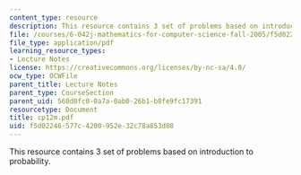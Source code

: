 ```yaml
---
content_type: resource
description: This resource contains 3 set of problems based on introduction to probability.
file: /courses/6-042j-mathematics-for-computer-science-fall-2005/f5d02246577c4200952e32c78a853d08_cp12m.pdf
file_type: application/pdf
learning_resource_types:
- Lecture Notes
license: https://creativecommons.org/licenses/by-nc-sa/4.0/
ocw_type: OCWFile
parent_title: Lecture Notes
parent_type: CourseSection
parent_uid: 560d0fc0-0a7a-0ab0-26b1-b8fe9fc17391
resourcetype: Document
title: cp12m.pdf
uid: f5d02246-577c-4200-952e-32c78a853d08
---
```

This resource contains 3 set of problems based on introduction to probability.